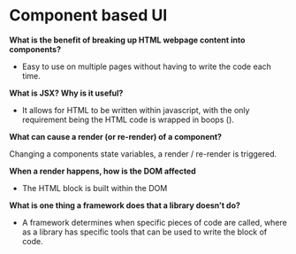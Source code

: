 # Component based UI

**What is the benefit of breaking up HTML webpage content into components?**

- Easy to use on multiple pages without having to write the code each time.

**What is JSX? Why is it useful?**

- It allows for HTML to be written within javascript, with the only requirement being the HTML code is wrapped in boops (). 

**What can cause a render (or re-render) of a component?**

Changing a components state variables, a render / re-render is triggered. 

**When a render happens, how is the DOM affected**

- The HTML block is built within the DOM

**What is one thing a framework does that a library doesn’t do?**

- A framework determines when specific pieces of code are called, where as a library has specific tools that can be used to write the block of code. 
